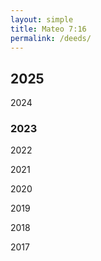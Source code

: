 ```yaml
---
layout: simple
title: Mateo 7:16
permalink: /deeds/
---
```



## 2025

<script type="module" crossorigin src="{{ site.baseurl }}{% link assets/deeds-screen/index.js %}"></script>
<link rel="stylesheet" crossorigin href="{{ site.baseurl }}{% link assets/deeds-screen/index.css %}">
<div id="root"></div>

2024

### 2023

2022

2021

2020

2019

2018

2017

